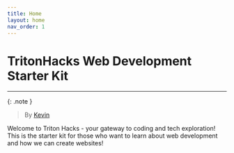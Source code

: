```yaml
---
title: Home
layout: home
nav_order: 1
---
```

# TritonHacks Web Development <br> Starter Kit
---

{: .note }
> By [Kevin](https://www.linkedin.com/in/kevin-shin-373183188/)

Welcome to Triton Hacks - your gateway to coding and tech exploration! This is the starter kit for those who want to learn about web development and how we can create websites!


